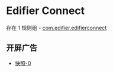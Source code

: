 # Edifier Connect

存在 1 规则组 - [com.edifier.edifierconnect](/src/apps/com.edifier.edifierconnect.ts)

## 开屏广告

- [快照-0](https://i.gkd.li/import/13413809)
